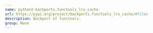```yaml
---
name: python2-backports.functools_lru_cache
url: https://pypi.org/project/backports.functools_lru_cache/#files
description: Backport of functools.
group: None
---
```

